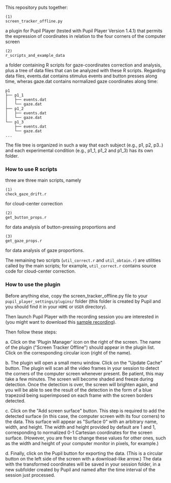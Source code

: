 This repository puts together:

```
(1)
screen_tracker_offline.py
```

a plugin for Pupil Player (tested with Pupil Player Version 1.4.1) that permits
the expression of coordinates in relation to the four corners of the computer
screen
   
```
(2)
r_scripts_and_example_data
```

a folder containing R scripts for gaze-coordinates correction and analysis, plus a tree of data files that can be analyzed with these R scripts. Regarding data files, events.dat contains stimulus events and button presses along time, wheras gaze.dat contains normalized gaze coordinates along time:

```
p1
├── p1_1
│   ├── events.dat
│   └── gaze.dat
├── p1_2
│   ├── events.dat
│   └── gaze.dat
└── p1_3
    ├── events.dat
    └── gaze.dat
...

```

The file tree is organized in such a way that each subject (e.g., p1, p2, p3..) and each experimental condition (e.g., p1_1, p1_2 and p1_3) has its own folder. 

### How to use R scripts

three are three main scripts, namely

```
(1)
check_gaze_drift.r
```

for cloud-center correction

```
(2)
get_button_props.r
```

for data analysis of button-pressing proportions and

```
(3)
get_gaze_props.r
```

for data analysis of gaze proportions.

The remaining two scripts (`util_correct.r` and `util_obtain.r`) are utilities called by the main scripts; for example, `util_correct.r` contains source code for cloud-center correction.

### How to use the plugin

Before anything else, copy the screen_tracker_offline.py file to your
`pupil_player_settings/plugins/` folder (this folder is created by Pupil and you
should find it in your `HOME` or `USER` directory).

Then launch Pupil Player with the recording session you are interested in (you might want to download this [sample recording](https://drive.google.com/open?id=15iIx_QB6ZSg0FnWvcD_0XHU6C8Ea3s32)).

Then follow these steps:

a. Click on the 'Plugin Manager' icon on the right of the screen. The name of
the plugin ("Screen Tracker Offline") should appear in the plugin list. Click on
the corresponding circular icon (right of the name).

b. The plugin will open a small menu window. Click on the "Update Cache" button. The
plugin will scan all the video frames in your session to detect the corners of
the computer screen whenever present. Be patient, this may take a few minutes.
The screen will become shaded and freeze during detection. Once the detection is
over, the screen will brighten again, and you will be able to see the result of
the detection in the form of a blue trapezoid being superimposed on each frame
with the screen borders detected.

c. Click on the "Add screen surface" button. This step is required to add the
detected surface (in this case, the computer screen with its four corners) to the data.
This surface will appear as "Surface 0" with an arbitrary name, width,
and height. The width and height provided by default are 1 and 1, corresponding
to normalized 0-1 Cartesian coordinates for the screen surface. (However, you
are free to change these values for other ones, such as the width and height of
your computer monitor in pixels, for example.)

d. Finally, click on the Pupil button for exporting the data. (This is a
circular button on the left side of the screen with a download-like arrow.) The
data with the transformed coordinates will be saved in your session folder, in a
new subfolder created by Pupil and named after the time interval of the session
just processed.
